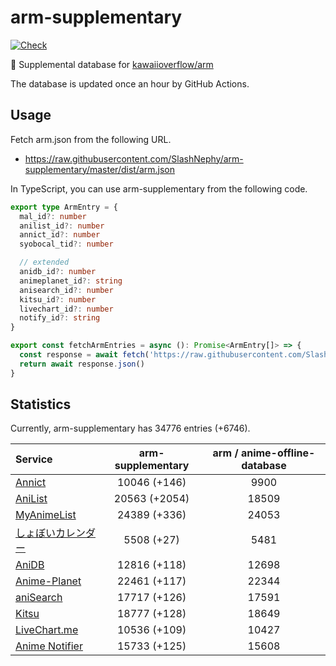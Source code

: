 # arm-supplementary

[![Check](https://github.com/SlashNephy/arm-supplementary/actions/workflows/check-node.yml/badge.svg)](https://github.com/SlashNephy/arm-supplementary/actions/workflows/check-node.yml)

💊 Supplemental database for [kawaiioverflow/arm](https://github.com/kawaiioverflow/arm)

The database is updated once an hour by GitHub Actions.

## Usage

Fetch arm.json from the following URL.

- https://raw.githubusercontent.com/SlashNephy/arm-supplementary/master/dist/arm.json

In TypeScript, you can use arm-supplementary from the following code.

```TypeScript
export type ArmEntry = {
  mal_id?: number
  anilist_id?: number
  annict_id?: number
  syobocal_tid?: number

  // extended
  anidb_id?: number
  animeplanet_id?: string
  anisearch_id?: number
  kitsu_id?: number
  livechart_id?: number
  notify_id?: string
}

export const fetchArmEntries = async (): Promise<ArmEntry[]> => {
  const response = await fetch('https://raw.githubusercontent.com/SlashNephy/arm-supplementary/master/dist/arm.json')
  return await response.json()
}
```

## Statistics

Currently, arm-supplementary has 34776 entries (+6746).

| Service                                     | arm-supplementary | arm / anime-offline-database |
| :------------------------------------------ | :---------------: | :--------------------------: |
| [Annict](https://annict.com)                |   10046 (+146)    |             9900             |
| [AniList](https://anilist.co)               |   20563 (+2054)   |            18509             |
| [MyAnimeList](https://myanimelist.net)      |   24389 (+336)    |            24053             |
| [しょぼいカレンダー](https://cal.syoboi.jp) |    5508 (+27)     |             5481             |
| [AniDB](https://anidb.net)                  |   12816 (+118)    |            12698             |
| [Anime-Planet](https://anime-planet.com)    |   22461 (+117)    |            22344             |
| [aniSearch](https://anisearch.com)          |   17717 (+126)    |            17591             |
| [Kitsu](https://kitsu.io)                   |   18777 (+128)    |            18649             |
| [LiveChart.me](https://livechart.me)        |   10536 (+109)    |            10427             |
| [Anime Notifier](https://notify.moe)        |   15733 (+125)    |            15608             |
